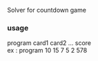Solver for countdown game

### usage
program card1 card2 ... score  
ex : program 10 15 7 5 2 578  

